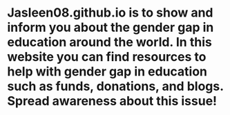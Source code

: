 # Jasleen08.github.io is to show and inform you about the gender gap in education around the world. In this website you can find resources to help with gender gap in education such as funds, donations, and blogs. Spread awareness about this issue! 
